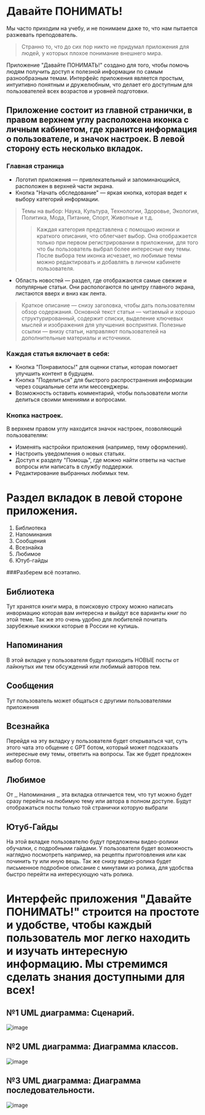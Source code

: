 # Давайте ПОНИМАТЬ!
Мы часто приходим на учебу, и не понимаем даже то, что нам пытается разжевать преподователь.

>Странно то, что до сих пор никто не придумал приложения для людей, у которых плохое понимание внешнего мира.

Приложение "Давайте ПОНИМАТЬ!" создано для того, чтобы помочь людям получить доступ к полезной информации по самым разнообразным темам. Интерфейс приложения является простым, интуитивно понятным и дружелюбным, что делает его доступным для пользователей всех возрастов и уровней подготовки. 

## Приложение состоит из главной странички, в правом верхнем углу расположена иконка с личным кабинетом, где хранится информация о пользователе, и значок настроек. В левой сторону есть несколько вкладок.

### Главная страница

- Логотип приложения — привлекательный и запоминающийся, расположен в верхней части экрана.
- Кнопка "Начать обследование" — яркая кнопка, которая ведет к выбору категорий информации.
> Темы на выбор: Наука, Культура, Технологии, Здоровье, Экология, Политика, Мода, Питание, Спорт, Животные и т.д.
>> Каждая категория представлена с помощью иконки и краткого описания, что облегчает выбор. Она отображается только при первом регистрировании в приложении, для того что бы пользователь выбрал более интересные ему темы. После выбора тем иконка исчезает, но любимые темы можно редактировать и добавлять в личном кабинете пользователя.
- Область новостей — раздел, где отображаются самые свежие и популярные статьи. Они распологаются по центру главного экрана, листаются вверх и вниз как лента.
> Краткое описание — снизу заголовка, чтобы дать пользователям обзор содержания. Основной текст статьи — читаемый и хорошо структурированный, содержит списки, выделение ключевых мыслей и изображения для улучшения восприятия. Полезные ссылки — внизу статьи, направляют пользователей на дополнительные материалы и источники.

### Каждая статья включает в себя:
  
- Кнопка "Понравилось!" для оценки статьи, которая помогает улучшить контент в будущем.
- Кнопка "Поделиться" для быстрого распространения информации через социальные сети или мессенджеры.
- Возможность оставить комментарий, чтобы пользователи могли делиться своими мнениями и вопросами.

### Кнопка настроек.

В верхнем правом углу находится значок настроек, позволяющий пользователям:

- Изменять настройки приложения (например, тему оформления).
- Настроить уведомления о новых статьях.
- Доступ к разделу "Помощь", где можно найти ответы на частые вопросы или написать в службу поддержки.
- Редактирование выбранных любимых тем.

# Раздел вкладок в левой стороне приложения.

1. Библиотека
2. Напоминания
3. Сообщения
4. Всезнайка
5. Любимое
6. Ютуб-гайды

###Разберем всё поэтапно.

## Библиотека
Тут хранятся книги мира, в поисковую строку можно написать инвормацию которая вам интересна и выйдут все варианты книг по этой теме. Так же это очень удобно для любителей почитать зарубежные книжки которые в России не купишь.

## Напоминания
В этой вкладке у пользователя будут приходить НОВЫЕ посты от лайкнутых им тем обсуждений или любимый авторов тем.

## Сообщения
Тут пользователь может общаться с другими пользователями приложения

## Всезнайка
Перейдя на эту вкладку у пользователя будет открываться чат, суть этого чата это общение с GPT ботом, который может подсказать интересные ему темы, ответить на вопросы. Так же будет предложен выбор ботов. 

## Любимое 
От ,, Напоминания ,, эта вкладка отличается тем, что тут можно будет сразу перейты на любимую тему или автора в полном доступе. Будут отображаться посты только той странички которую выбрали

## Ютуб-Гайды
На этой вкладке пользователю будут предложены видео-ролики обучалки, с подробными гайдами. У пользователя будет возможность наглядно посмотреть например, на рецепты приготовления или как починить ту или иную вещь. Так же снизу видео-ролика будет письменное подробное описание с минутами из ролика, для удобства быстро перейти на интересующую чать ролика.

# Интерфейс приложения **"Давайте ПОНИМАТЬ!"** строится на простоте и удобстве, чтобы каждый пользователь мог легко находить и изучать интересную информацию. Мы стремимся сделать знания доступными для всех!

## №1 UML диаграмма: Сценарий.
![image](https://github.com/user-attachments/assets/3ee35549-3791-405d-8114-eb94e6348379)

## №2 UML диаграмма: Диаграмма классов.
![image](https://github.com/user-attachments/assets/da53efe8-7250-4913-82f6-2de7ad93538b)

## №3 UML диаграмма: Диаграмма последовательности.
![image](https://github.com/user-attachments/assets/ef05b311-a1a9-434e-b36b-19c968677b55)


